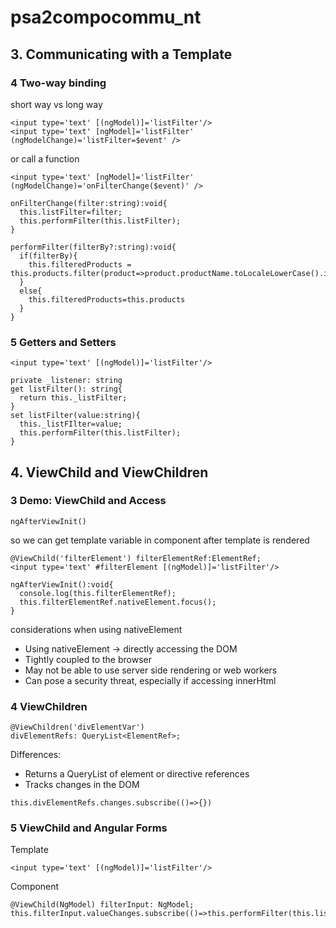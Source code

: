 # psa2compocommu_nt

## 3. Communicating with a Template
### 4 Two-way binding
short way vs long way
```
<input type='text' [(ngModel)]='listFilter'/>
<input type='text' [ngModel]='listFilter' (ngModelChange)='listFilter=$event' />
```
or call a function
```
<input type='text' [ngModel]='listFilter' (ngModelChange)='onFilterChange($event)' />
```
```
onFilterChange(filter:string):void{
  this.listFilter=filter;
  this.performFilter(this.listFilter);
}

performFilter(filterBy?:string):void{
  if(filterBy){
    this.filteredProducts = this.products.filter(product=>product.productName.toLocaleLowerCase().index!=-1;
  }
  else{
    this.filteredProducts=this.products
  }
}
```

### 5 Getters and Setters
```
<input type='text' [(ngModel)]='listFilter'/>
```
```
private _listener: string
get listFilter(): string{
  return this._listFilter;
}
set listFilter(value:string){
  this._listFIlter=value;
  this.performFilter(this.listFilter);
}
```

## 4. ViewChild and ViewChildren
### 3 Demo: ViewChild and Access
```
ngAfterViewInit()
```
so we can get template variable in component after template is rendered

```
@ViewChild('filterElement') filterElementRef:ElementRef;
<input type='text' #filterElement [(ngModel)]='listFilter'/>
```
```
ngAfterViewInit():void{
  console.log(this.filterElementRef);
  this.filterElementRef.nativeElement.focus();
}

```
considerations when using nativeElement
- Using nativeElement -> directly accessing the DOM
- Tightly coupled to the browser
- May not be able to use server side rendering or web workers
- Can pose a security threat, especially if accessing innerHtml


### 4 ViewChildren
```
@ViewChildren('divElementVar')
divElementRefs: QueryList<ElementRef>;
```
Differences:
- Returns a QueryList of element or directive references
- Tracks changes in the DOM
```
this.divElementRefs.changes.subscribe(()=>{})
```

### 5 ViewChild and Angular Forms
Template
```
<input type='text' [(ngModel)]='listFilter'/>
```
Component
```
@ViewChild(NgModel) filterInput: NgModel;
this.filterInput.valueChanges.subscribe(()=>this.performFilter(this.listFilter)):
```
